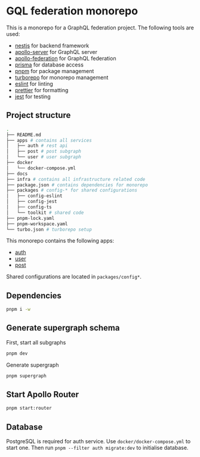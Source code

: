 # GQL federation monorepo

This is a monorepo for a GraphQL federation project. The following tools are used:

- [nestjs](https://nestjs.com/) for backend framework
- [apollo-server](https://www.apollographql.com/docs/apollo-server/) for GraphQL server
- [apollo-federation](https://www.apollographql.com/docs/federation/) for GraphQL federation
- [prisma](https://www.prisma.io/) for database access
- [pnpm](https://pnpm.io/) for package management
- [turborepo](https://turbo.build/) for monorepo management
- [eslint](https://eslint.org/) for linting
- [prettier](https://prettier.io/) for formatting
- [jest](https://jestjs.io/) for testing

## Project structure

```sh
.
├── README.md
├── apps # contains all services
│   ├── auth # rest api
│   ├── post # post subgraph
│   └── user # user subgraph
├── docker
│   └── docker-compose.yml
├── docs
├── infra # contains all infrastructure related code
├── package.json # contains dependencies for monorepo
├── packages # config-* for shared configurations
│   ├── config-eslint
│   ├── config-jest
│   ├── config-ts
│   └── toolkit # shared code
├── pnpm-lock.yaml
├── pnpm-workspace.yaml
└── turbo.json # turborepo setup
```

This monorepo contains the following apps:

- [auth](apps/auth/README.md)
- [user](apps/user/README.md)
- [post](apps/post/README.md)

Shared configurations are located in `packages/config*`.

## Dependencies

```sh
pnpm i -w
```

## Generate supergraph schema

First, start all subgraphs

```sh
pnpm dev
```

Generate supergraph

```sh
pnpm supergraph
```

## Start Apollo Router

```sh
pnpm start:router
```

## Database

PostgreSQL is required for auth service. Use `docker/docker-compose.yml` to start one. Then run `pnpm --filter auth migrate:dev` to initialise database.
